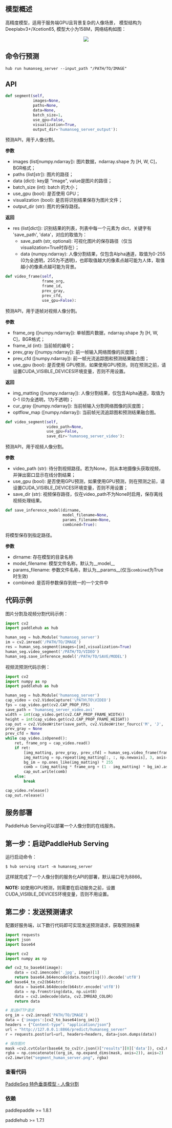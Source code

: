 ## 模型概述

高精度模型，适用于服务端GPU且背景复杂的人像场景， 模型结构为Deeplabv3+/Xcetion65, 模型大小为158M，网络结构如图：
<p align="center">
<img src="https://paddlehub.bj.bcebos.com/paddlehub-img/deeplabv3plus.png" hspace='10'/> <br />
</p>

## 命令行预测

```
hub run humanseg_server --input_path "/PATH/TO/IMAGE"
```



## API

```python
def segment(self,
            images=None,
            paths=None,
            data=None,
            batch_size=1,
            use_gpu=False,
            visualization=True,
            output_dir='humanseg_server_output'):
```

预测API，用于人像分割。

**参数**

* images (list\[numpy.ndarray\]): 图片数据，ndarray.shape 为 \[H, W, C\]，BGR格式；
* paths (list\[str\]): 图片的路径；
* data (dict): key是 "image", value是图片的路径；
* batch\_size (int): batch 的大小；
* use\_gpu (bool): 是否使用 GPU；
* visualization (bool): 是否将识别结果保存为图片文件；
* output\_dir (str): 图片的保存路径。

**返回**

* res (list\[dict\]): 识别结果的列表，列表中每一个元素为 dict，关键字有 'save\_path', 'data'，对应的取值为：
  * save\_path (str, optional): 可视化图片的保存路径（仅当visualization=True时存在）；
  * data (numpy.ndarray): 人像分割结果，仅包含Alpha通道，取值为0-255 (0为全透明，255为不透明)，也即取值越大的像素点越可能为人体，取值越小的像素点越可能为背景。

```python
def video_frame(self,
                frame_org,
                frame_id,
                prev_gray,
                prev_cfd,
                use_gpu=False):
```

预测API，用于逐帧对视频人像分割。

**参数**

* frame_org (\[numpy.ndarray\]): 单帧图片数据，ndarray.shape 为 \[H, W, C\]，BGR格式；
* frame_id (int): 当前帧的编号；
* prev_gray (\[numpy.ndarray\]): 前一帧输入网络图像的灰度图；
* prev_cfd (\[numpy.ndarray\]): 前一帧光流追踪图和预测结果融合图；
* use\_gpu (bool): 是否使用 GPU预测，如果使用GPU预测，则在预测之前，请设置CUDA_VISIBLE_DEVICES环境变量，否则不用设置。


**返回**

* img_matting (\[numpy.ndarray\]): 人像分割结果，仅包含Alpha通道，取值为0-1 (0为全透明，1为不透明)；
* cur_gray (\[numpy.ndarray\]): 当前帧输入分割网络图像的灰度图；
* optflow_map (\[numpy.ndarray\]): 当前帧光流追踪图和预测结果融合图。


```python
def video_segment(self,
                  video_path=None,
                  use_gpu=False,
                  save_dir='humanseg_server_video'):
```

预测API，用于视频人像分割。

**参数**

* video\_path (str): 待分割视频路径。若为None，则从本地摄像头获取视频，并弹出窗口显示在线分割结果；
* use\_gpu (bool): 是否使用GPU预测，如果使用GPU预测，则在预测之前，请设置CUDA_VISIBLE_DEVICES环境变量，否则不用设置；
* save\_dir (str): 视频保存路径，仅在video\_path不为None时启用，保存离线视频处理结果。


```python
def save_inference_model(dirname,
                         model_filename=None,
                         params_filename=None,
                         combined=True):
```

将模型保存到指定路径。

**参数**

* dirname: 存在模型的目录名称
* model\_filename: 模型文件名称，默认为\_\_model\_\_
* params\_filename: 参数文件名称，默认为\_\_params\_\_(仅当`combined`为True时生效)
* combined: 是否将参数保存到统一的一个文件中

## 代码示例

图片分割及视频分割代码示例：
```python
import cv2
import paddlehub as hub

human_seg = hub.Module('humanseg_server')
im = cv2.imread('/PATH/TO/IMAGE')
res = human_seg.segment(images=[im],visualization=True)
human_seg.video_segment('/PATH/TO/VIDEO')
human_seg.save_inference_model('/PATH/TO/SAVE/MODEL')

```
视频流预测代码示例：
```python
import cv2
import numpy as np
import paddlehub as hub

human_seg = hub.Module('humanseg_server')
cap_video = cv2.VideoCapture('\PATH\TO\VIDEO')
fps = cap_video.get(cv2.CAP_PROP_FPS)
save_path = 'humanseg_server_video.avi'
width = int(cap_video.get(cv2.CAP_PROP_FRAME_WIDTH))
height = int(cap_video.get(cv2.CAP_PROP_FRAME_HEIGHT))
cap_out = cv2.VideoWriter(save_path, cv2.VideoWriter_fourcc('M', 'J', 'P', 'G'), fps, (width, height))
prev_gray = None
prev_cfd = None
while cap_video.isOpened():
    ret, frame_org = cap_video.read()
    if ret:
        [img_matting, prev_gray, prev_cfd] = human_seg.video_frame(frame_org=frame_org, frame_id=cap_video.get(1), prev_gray=prev_gray, prev_cfd=prev_cfd)
        img_matting = np.repeat(img_matting[:, :, np.newaxis], 3, axis=2)
        bg_im = np.ones_like(img_matting) * 255
        comb = (img_matting * frame_org + (1 - img_matting) * bg_im).astype(np.uint8)
        cap_out.write(comb)
    else:
        break

cap_video.release()
cap_out.release()

```

## 服务部署

PaddleHub Serving可以部署一个人像分割的在线服务。

## 第一步：启动PaddleHub Serving

运行启动命令：
```shell
$ hub serving start -m humanseg_server
```

这样就完成了一个人像分割的服务化API的部署，默认端口号为8866。

**NOTE:** 如使用GPU预测，则需要在启动服务之前，设置CUDA\_VISIBLE\_DEVICES环境变量，否则不用设置。

## 第二步：发送预测请求

配置好服务端，以下数行代码即可实现发送预测请求，获取预测结果

```python
import requests
import json
import base64

import cv2
import numpy as np

def cv2_to_base64(image):
    data = cv2.imencode('.jpg', image)[1]
    return base64.b64encode(data.tostring()).decode('utf8')
def base64_to_cv2(b64str):
    data = base64.b64decode(b64str.encode('utf8'))
    data = np.fromstring(data, np.uint8)
    data = cv2.imdecode(data, cv2.IMREAD_COLOR)
    return data

# 发送HTTP请求
org_im = cv2.imread('PATH/TO/IMAGE')
data = {'images':[cv2_to_base64(org_im)]}
headers = {"Content-type": "application/json"}
url = "http://127.0.0.1:8866/predict/humanseg_server"
r = requests.post(url=url, headers=headers, data=json.dumps(data))

# 保存图片
mask =cv2.cvtColor(base64_to_cv2(r.json()["results"][0]['data']), cv2.COLOR_BGR2GRAY)
rgba = np.concatenate((org_im, np.expand_dims(mask, axis=2)), axis=2)
cv2.imwrite("segment_human_server.png", rgba)
```

### 查看代码

[PaddleSeg 特色垂类模型 - 人像分割](https://github.com/PaddlePaddle/PaddleSeg/tree/release/v0.4.0/contrib)

### 依赖

paddlepaddle >= 1.8.1

paddlehub >= 1.7.1
